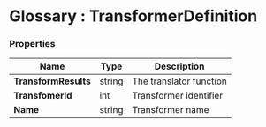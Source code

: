 ﻿# Glossary : TransformerDefinition

### Properties

| Name | Type | Description |
| ------------- | ------------- | ----- |
| **TransformResults** | string | The translator function |
| **TransfomerId** | int | Transformer identifier |
| **Name** | string | Transformer name |

